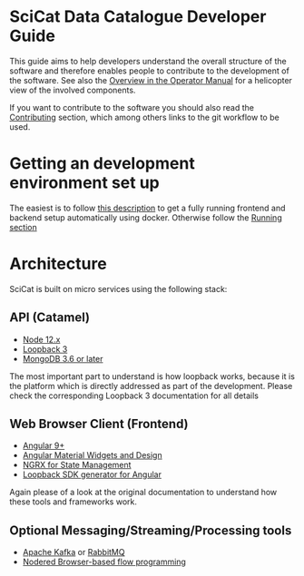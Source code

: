 # SciCat Data Catalogue Developer Guide

This guide aims to help developers understand the overall structure of the software and therefore enables people to contribute to the development of the software. See also the [Overview in the Operator Manual](../Operator/) for a helicopter view of the involved components.

If you want to contribute to the software you should also read the [Contributing](../Development/Development_Methods.html) section, which among others links to the git workflow to be used.


# Getting an development environment set up
The easiest is to follow [this description](https://github.com/SciCatProject/scicatlive#readme) to get a fully running frontend and backend setup automatically using docker. Otherwise follow the [Running section](Running.html)

# Architecture
SciCat is built on micro services using the following stack:

## API (Catamel)

* [Node 12.x](https://nodejs.org/en/)
* [Loopback 3](https://loopback.io/lb3)
* [MongoDB 3.6 or later](https://www.mongodb.com)

The most important part to understand is how loopback works, because it is the platform which is directly addressed as part of the development. Please check the corresponding Loopback 3 documentation for all details

## Web Browser Client (Frontend)

* [Angular 9+](https://angular.io/) 
* [Angular Material Widgets and Design](https://material.angular.io/) 
* [NGRX for State Management](https://ngrx.io/)
* [Loopback SDK generator for Angular](https://github.com/mean-expert-official/loopback-sdk-builder)


Again please of a look at the original documentation to understand how these tools and frameworks work.

## Optional Messaging/Streaming/Processing tools

* [Apache Kafka](https://kafka.apache.org/) or [RabbitMQ](https://www.rabbitmq.com/)
* [Nodered Browser-based flow programming](https://nodered.org/)
